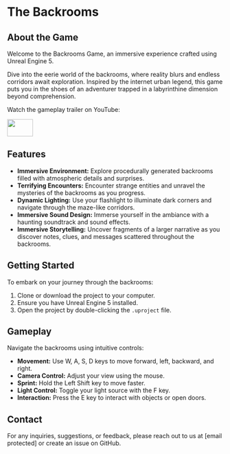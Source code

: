 # The Backrooms
## About the Game

Welcome to the Backrooms Game, an immersive experience crafted using Unreal Engine 5.

Dive into the eerie world of the backrooms, where reality blurs and endless corridors await exploration. Inspired by the internet urban legend, this game puts you in the shoes of an adventurer trapped in a labyrinthine dimension beyond comprehension.

Watch the gameplay trailer on YouTube:
<p> <a href="https://youtu.be/rToDxkOCzDY" target="_blank" rel="noreferrer"> <img src="https://upload.wikimedia.org/wikipedia/commons/0/09/YouTube_full-color_icon_%282017%29.svg" width="60" height="40"/> </a> </p>

## Features

- **Immersive Environment:** Explore procedurally generated backrooms filled with atmospheric details and surprises.
- **Terrifying Encounters:** Encounter strange entities and unravel the mysteries of the backrooms as you progress.
- **Dynamic Lighting:** Use your flashlight to illuminate dark corners and navigate through the maze-like corridors.
- **Immersive Sound Design:** Immerse yourself in the ambiance with a haunting soundtrack and sound effects.
- **Immersive Storytelling:** Uncover fragments of a larger narrative as you discover notes, clues, and messages scattered throughout the backrooms.

## Getting Started

To embark on your journey through the backrooms:

1. Clone or download the project to your computer.
2. Ensure you have Unreal Engine 5 installed.
3. Open the project by double-clicking the `.uproject` file.

## Gameplay

Navigate the backrooms using intuitive controls:

- **Movement:** Use W, A, S, D keys to move forward, left, backward, and right.
- **Camera Control:** Adjust your view using the mouse.
- **Sprint:** Hold the Left Shift key to move faster.
- **Light Control:** Toggle your light source with the F key.
- **Interaction:** Press the E key to interact with objects or open doors.

## Contact

For any inquiries, suggestions, or feedback, please reach out to us at [email protected] or create an issue on GitHub.
